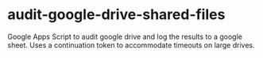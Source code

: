 # audit-google-drive-shared-files
Google Apps Script to audit google drive and log the results to a google sheet. Uses a continuation token to accommodate timeouts on large drives.
